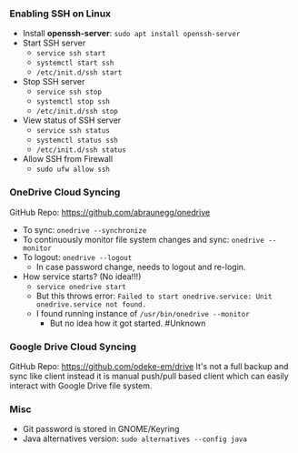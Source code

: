 ### Enabling SSH on Linux
- Install **openssh-server**: `sudo apt install openssh-server`
- Start SSH server
	- `service ssh start`
	- `systemctl start ssh`
	- `/etc/init.d/ssh start`
- Stop SSH server
	- `service ssh stop`
	- `systemctl stop ssh`
	- `/etc/init.d/ssh stop`
- View status of SSH server
	- `service ssh status`
	- `systemctl status ssh`
	- `/etc/init.d/ssh status`
- Allow SSH from Firewall
	- `sudo ufw allow ssh`

### OneDrive Cloud Syncing
GitHub Repo: https://github.com/abraunegg/onedrive
- To sync: `onedrive --synchronize`
- To continuously monitor file system changes and sync: `onedrive --monitor`
- To logout: `onedrive --logout`
	- In case password change, needs to logout and re-login.
- How service starts? (No idea!!!)
	- `service onedrive start`
	- But this throws error: `Failed to start onedrive.service: Unit onedrive.service not found.` 
	- I found running instance of `/usr/bin/onedrive --monitor`
		- But no idea how it got started. #Unknown 

### Google Drive Cloud Syncing
GitHub Repo: https://github.com/odeke-em/drive
It's not a full backup and sync like client instead it is manual push/pull based client which can easily interact with Google Drive file system.

### Misc
- Git password is stored in GNOME/Keyring
- Java alternatives version: `sudo alternatives --config java`
